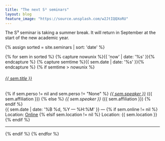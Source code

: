 ```yaml
---
title: "The next S³ seminars"
layout: blog
feature_image: "https://source.unsplash.com/w2JtIQQXoRU"
---
```


The S³ seminar is taking a summer break.
It will return in September at the start of the new academic year.

{% assign sorted = site.seminars | sort: 'date' %}

{% for sem in sorted %}
{% capture nowunix %}{{ 'now' | date: '%s' }}{% endcapture %}
{% capture semtime %}{{ sem.date | date: '%s' }}{% endcapture %}
{% if semtime > nowunix %}
<h6><a href="{{ sem.url }}">{{ sem.title }}</a></h6>
{% if sem.perso != nil and sem.perso != "None" %}
<em><a href="{{ sem.perso }}">{{ sem.speaker }}</a></em> ({{ sem.affiliation }})
{% else %}
<i>{{ sem.speaker }}</i> ({{ sem.affiliation }})
{% endif %}<br/>
{{ sem.date | date: '%B %d, %Y — %H:%M' }} — {% if sem.online != nil %} Location: <a href="{{ sem.online }}">Online</a> {% elsif sem.location != nil %} Location: {{ sem.location }} {% endif %}
<hr/>
{% endif %}
{% endfor %}
